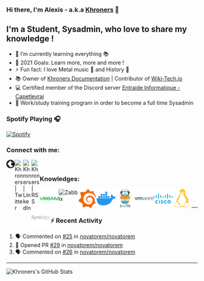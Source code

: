 ### Hi there, I'm Alexis - a.k.a [Khroners][website] 👋

## I'm a Student, Sysadmin, who love to share my knowledge !

- 🌱 I’m currently learning everything 📚
- 🥅 2021 Goals: Learn more, more and more !
- ⚡ Fun fact: I love Metal music 🤘 and History 📖
- 📚 Owner of <a href="https://docs.khroners.fr">Khroners Documentation</a> | Contributor of <a href="https://wiki-tech.io">Wiki-Tech.io</a>
- 💻 Certified member of the Discord server <a href="https://discord.gg/informatique">Entraide Informatique - Capetlevrai</a>
- 🎯 Work/study training program in order to become a full time Sysadmin

### Spotify Playing 🎧

[![Spotify](https://spotify-now-playing-1.vercel.app/api/spotify-playing)](https://open.spotify.com/user/11179009124?si=b49c4aeb379d473c)

### Connect with me:

[<img align="left" alt="Khroners | Website" width="22px" src="https://raw.githubusercontent.com/iconic/open-iconic/master/svg/globe.svg" />][website]
[<img align="left" alt="Khroners | Twitter" width="22px" src="https://cdn.jsdelivr.net/npm/simple-icons@v3/icons/twitter.svg" />][twitter]
[<img align="left" alt="Khroners | LinkedIn" width="22px" src="https://cdn.jsdelivr.net/npm/simple-icons@v3/icons/linkedin.svg" />][linkedin]
[<img align="left" alt="Khroners | RSS" width="22px" src="https://cdn.jsdelivr.net/npm/simple-icons@v3/icons/rss.svg" />][rss]

<br />


### Knowledges:
[<img align="left" alt="Windows" width="50px" src="https://raw.githubusercontent.com/Khroners/Khroners/e70978f8e07f54f959d68fd625c37846c33f6576/images/icons/veeam.svg" />][Windows]
[<img align="left" alt="Zabbix" width="50px" src="https://www.vectorlogo.zone/logos/zabbix/zabbix-icon.svg" />][Zabbix]
[<img align="left" alt="Grafana" width="50px" src="https://raw.githubusercontent.com/Khroners/Khroners/75f36a6e65eec93dea4b725335e167c734ea6b59/images/icons/grafana%20(1).svg" />][Grafana]
[<img align="left" alt="Docker" width="50px" src="https://raw.githubusercontent.com/Khroners/Khroners/621ea89174284bee13392549683d327a7ee9c3ff/images/icons/docker%20(1).svg" />][Docker]
[<img align="left" alt="Traefik" width="50px" src="https://github.com/Khroners/Khroners/blob/main/images/icons/traefik.png?raw=true" />][Traefik]
[<img align="left" alt="VMware" width="50px" src="https://raw.githubusercontent.com/Khroners/Khroners/75f36a6e65eec93dea4b725335e167c734ea6b59/images/icons/vmware%20(1).svg" />][VMware]
[<img align="left" alt="Cisco" width="50px" src="https://raw.githubusercontent.com/Khroners/Khroners/75f36a6e65eec93dea4b725335e167c734ea6b59/images/icons/cisco%20(1).svg" />][Cisco]
[<img align="left" alt="Linux" width="50px" src="https://raw.githubusercontent.com/Khroners/Khroners/75f36a6e65eec93dea4b725335e167c734ea6b59/images/icons/linux%20(1).svg" />][Linux]
[<img align="left" alt="Synology" width="50px" src="https://raw.githubusercontent.com/Khroners/Khroners/75f36a6e65eec93dea4b725335e167c734ea6b59/images/icons/synology%20(1).svg" />][Synology]

<br />
<br />

---

### :zap: Recent Activity
<!--START_SECTION:activity-->
1. 🗣 Commented on [#25](https://github.com/novatorem/novatorem/issues/25) in [novatorem/novatorem](https://github.com/novatorem/novatorem)
2. 💪 Opened PR [#29](https://github.com/novatorem/novatorem/pull/29) in [novatorem/novatorem](https://github.com/novatorem/novatorem)
3. 🗣 Commented on [#26](https://github.com/novatorem/novatorem/issues/26) in [novatorem/novatorem](https://github.com/novatorem/novatorem)
<!--END_SECTION:activity-->


---

  <img align="left" alt="Khroners's GitHub Stats" src="https://github-readme-stats-khroners.vercel.app/api?username=Khroners&show_icons=true&theme=radical&hide_border=true" />

[website]: https://alexisbonnet.fr
[documentation]: https://docs.khroners.fr
[twitter]: https://twitter.com/Khronerss
[linkedin]: https://www.linkedin.com/in/alexis-bonnet-396739185
[rss]: https://rss.khroners.fr
[Grafana]: https://docs.khroners.fr/search?term=grafana
[Docker]: https://docs.khroners.fr/search?term=docker
[Zabbix]: https://docs.khroners.fr/search?term=zabbix
[Traefik]: https://docs.khroners.fr/books/traefik-reverse-proxy-et-portainer/page/traefik-avec-a-sur-ssl-labs-et-les-headers
[Veeam]: https://docs.khroners.fr/search?term=veeam
[Windows]: https://docs.khroners.fr/shelves/windows
[VMware]: https://docs.khroners.fr/books/vmware
[Cisco]: https://docs.khroners.fr/books/cisco
[Linux]: https://docs.khroners.fr/shelves/linux
[Synology]: https://docs.khroners.fr/books/synology
[wiki-tech]: https://wiki-tech.io/
